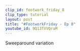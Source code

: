```yaml
---
clip_id: footwork_friday_8
clip_type: tutorial
layout: post
title: "#FootworkFriday - Ep 8"
youtube_id: 9Q13TVVQraM
---
```


Sweeparound variation